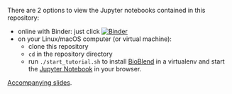 There are 2 options to view the Jupyter notebooks contained in this repository:
- online with Binder: just click [![Binder](https://mybinder.org/badge_logo.svg)](https://mybinder.org/v2/gh/nsoranzo/bioblend-tutorial/main)
- on your Linux/macOS computer (or virtual machine):
  - clone this repository
  - `cd` in the repository directory
  - run `./start_tutorial.sh` to install [BioBlend](http://bioblend.readthedocs.org) in a virtualenv and start the [Jupyter Notebook](http://jupyter.org/) in your browser.

[Accompanying slides](https://training.galaxyproject.org/training-material/topics/dev/tutorials/bioblend-api/slides.html).

